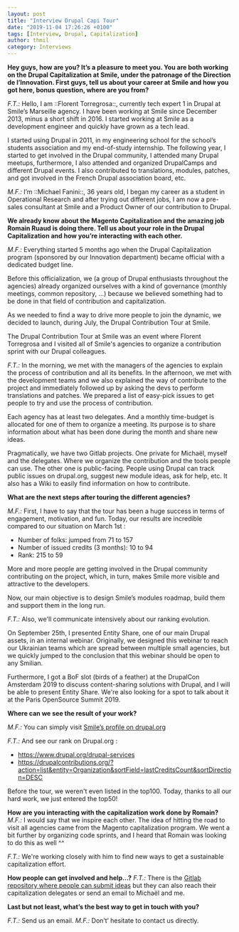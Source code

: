 ```yaml
---
layout: post
title: "Interview Drupal Capi Tour"
date: "2019-11-04 17:26:26 +0100"
tags: [Interview, Drupal, Capitalization]
author: thmil
category: Interviews
---
```

**Hey guys, how are you? It’s a pleasure to meet you. You are both working on the Drupal Capitalization at Smile, under the patronage of the Direction de l’Innovation. First guys, tell us about your career at Smile and how you got here, bonus question, where are you from?**

*F.T.:* Hello,
I am ::Florent Torregrosa::, currently tech expert 1 in Drupal at Smile’s Marseille agency. I have been working at Smile since December 2013, minus a short shift in 2016. I started working at Smile as a development engineer and quickly have grown as a tech lead.

I started using Drupal in 2011, in my engineering school for the school’s students association and my end-of-study internship. The following year, I started to get involved in the Drupal community, I attended many Drupal meetups, furthermore, I also attended and organized DrupalCamps and different Drupal events. I also contributed to translations, modules, patches, and got involved in the French Drupal association board, etc.


*M.F.:* I’m ::Michael Fanini::, 36 years old, I began my career as a student in Operational Research and after trying out different jobs, I am now a pre-sales consultant at Smile and a Product Owner of our contribution to Drupal.

**We already know about the Magento Capitalization and the amazing job Romain Ruaud is doing there. Tell us about your role in the Drupal Capitalization and how you’re interacting with each other.**

*M.F.:* Everything started 5 months ago when the Drupal Capitalization program (sponsored by our Innovation department) became official with a dedicated budget line.

Before this officialization, we (a group of Drupal enthusiasts throughout the agencies)  already organized ourselves with a kind of governance (monthly meetings, common repository, …) because we believed something had to be done in that field of contribution and capitalization.

As we needed to find a way to drive more people to join the dynamic, we decided to launch, during July, the Drupal Contribution Tour at Smile.

The Drupal Contribution Tour at Smile was an event where Florent Torregrosa and I visited all of Smile's agencies to organize a contribution sprint with our Drupal colleagues.

*F.T.:* In the morning, we met with the managers of the agencies to explain the process of contribution and all its benefits. In the afternoon, we met with the development teams and we also explained the way of contribute to the project and immediately followed up by asking the devs to perform translations and patches. We prepared a list of easy-pick issues to get people to try and use the process of contribution.

Each agency has at least two delegates. And a monthly time-budget is allocated for one of them to organize a meeting. Its purpose is to share information about what has been done during the month and share new ideas.

Pragmatically, we have two Gitlab projects. One private for Michaël, myself and the delegates. Where we organize the contribution and the tools people can use. The other one is public-facing. People using Drupal can track public issues on drupal.org, suggest new module ideas, ask for help, etc. It also has a Wiki to easily find information on how to contribute.

**What are the next steps after touring the different agencies?**

*M.F.:* First, I have to say that the tour has been a huge success in terms of engagement, motivation, and fun. Today, our results are incredible compared to our situation on March 1st :
* Number of folks: jumped from 71 to 157
* Number of issued credits (3 months): 10 to 94
* Rank: 215 to 59

More and more people are getting involved in the Drupal community contributing on the project, which, in turn, makes Smile more visible and attractive to the developers.

Now, our main objective is to design Smile’s modules roadmap, build them and support them in the long run.

*F.T.:*  Also, we'll communicate intensively about our ranking evolution.

On September 25th, I presented Entity Share, one of our main Drupal assets, in an internal webinar. Originally, we designed this webinar to reach our Ukrainian teams which are spread between multiple small agencies, but we quickly jumped to the conclusion that this webinar should be open to any Smilian.

Furthermore, I got a BoF slot (birds of a feather) at the DrupalCon Amsterdam 2019 to discuss content-sharing solutions with Drupal, and I will be able to present Entity Share. We're also looking for a spot to talk about it at the Paris OpenSource Summit 2019.

 **Where can we see the result of your work?**

*M.F.:* You can simply visit [Smile’s profile on drupal.org](https://www.drupal.org/smile)

*F.T.:* And see our rank on Drupal.org :
* https://www.drupal.org/drupal-services
* https://drupalcontributions.org/?action=list&entity=Organization&sortField=lastCreditsCount&sortDirection=DESC

Before the tour, we weren't even listed in the top100. Today, thanks to all our hard work, we just entered the top50!

**How are you interacting with the capitalization work done by Romain?**
*M.F.:* I would say that we inspire each other. The idea of hitting the road to visit all agencies came from the Magento capitalization program.
We went a bit further by organizing code sprints, and I heard that Romain was looking to do this as well ^^

*F.T.:* We're working closely with him to find new ways to get a sustainable capitalization effort.

**How people can get involved and help…?**
*F.T.:* There is the [Gitlab repository where people can submit ideas](https://git.smile.fr/innovation/drupal/all-drupal-contributors) but they can also reach their capitalization delegates or send an email to Michaël and me.

**Last but not least, what’s the best way to get in touch with you?**

*F.T.:* Send us an email.
*M.F.:* Don’t’ hesitate to contact us directly.
